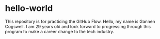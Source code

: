 # hello-world
This repository is for practicing the GitHub Flow.
Hello, my name is Gannen Cogswell.  I am 29 years old and look forward to progressing through this program to make a career change to the tech industry.  
